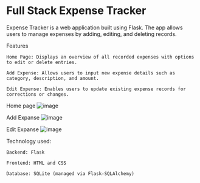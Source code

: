 # Full Stack Expense Tracker

Expense Tracker is a web application built using Flask. The app allows users to manage expenses by adding, editing, and deleting records.

Features
    
    Home Page: Displays an overview of all recorded expenses with options to edit or delete entries.
    
    Add Expense: Allows users to input new expense details such as category, description, and amount.
    
    Edit Expense: Enables users to update existing expense records for corrections or changes.

Home page
![image](https://github.com/user-attachments/assets/4c7f2091-e802-41ed-86b9-96d4e3a5564d)

Add Expanse
![image](https://github.com/user-attachments/assets/bd4359ca-7c53-4879-aad3-3a7bce11ed5d)

Edit Expanse
![image](https://github.com/user-attachments/assets/62f30467-137b-4de9-8c97-f1b67db6a574)

Technology used:

    Backend: Flask
    
    Frontend: HTML and CSS
    
    Database: SQLite (managed via Flask-SQLAlchemy)
